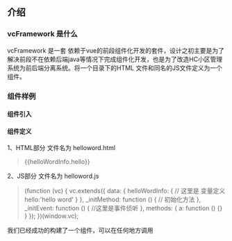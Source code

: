 ## 介绍

### vcFramework 是什么
  vcFramework 是一套 依赖于vue的前段组件化开发的套件，设计之初主要是为了解决前段不在依赖后端java等情况下完成组件化开发，也是为了改造HC小区管理系统为前后端分离系统。将一个目录下的HTML 文件和同名的JS文件定义为一个组件。

### 组件样例

#### 组件引入

> <div>
>   <vc:create name='helloword'>
> </div>

#### 组件定义

1、HTML部分 文件名为 helloword.html

>    <div>{{helloWordInfo.hello}}</div>

2、JS部分 文件名为 helloword.js

>    (function (vc) {
>    vc.extends({
>        data: {
>            helloWordInfo: {
>                // 这里是 变量定义
>                hello:'hello word'
>            }
>        },
>        _initMethod: function () {
>            // 初始化方法
>        },
>        _initEvent: function () {
>            //这里是事件侦听
>        },
>        methods: {
>            a: function () {}
>        }
>    });
>})(window.vc);

我们已经成功的构建了一个组件，可以在任何地方调用